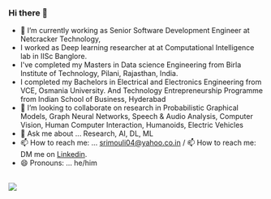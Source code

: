 ### Hi there 👋

- 🔭 I’m currently working as Senior Software Development Engineer at Netcracker Technology, 
- I worked as Deep learning researcher at at Computational Intelligence lab in IISc Banglore. 
- I've completed my Masters in Data science Engineering from Birla Institute of Technology, Pilani, Rajasthan, India.
- I completed my Bachelors in Electrical and Electronics Engineering from VCE, Osmania University. And Technology Entrepreneurship Programme  from Indian School of Business, Hyderabad
- 👯 I’m looking to collaborate on research in Probabilistic Graphical Models, Graph Neural Networks, Speech & Audio Analysis, Computer Vision, Human Computer Interaction, Humanoids, Electric Vehicles 
- 💬 Ask me about ... Research, AI, DL, ML
- 📫 How to reach me: ... srimouli04@yahoo.co.in / 📫 How to reach me: DM me on [Linkedin](https://www.linkedin.com/in/srimouli/).
- 😄 Pronouns: ... he/him

<br />
<img align="center" src="https://github-readme-stats.vercel.app/api/top-langs/?username=srimouli04&layout=compact&hide=tsql&show_icons=true" />
<br />
